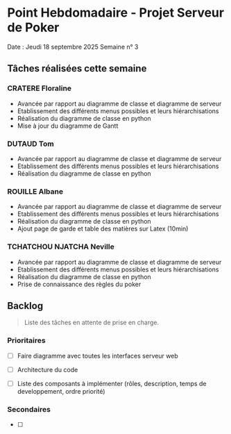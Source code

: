 # Point Hebdomadaire - Projet Serveur de Poker

Date : Jeudi 18 septembre 2025
Semaine n° 3

## Tâches réalisées cette semaine

### CRATERE Floraline

- Avancée par rapport au diagramme de classe et diagramme de serveur
- Etablissement des différents menus possibles et leurs hiérarchisations
- Réalisation du diagramme de classe en python
- Mise à jour du diagramme de Gantt

### DUTAUD Tom

- Avancée par rapport au diagramme de classe et diagramme de serveur
- Etablissement des différents menus possibles et leurs hiérarchisations
- Réalisation du diagramme de classe en python

### ROUILLE Albane

- Avancée par rapport au diagramme de classe et diagramme de serveur
- Etablissement des différents menus possibles et leurs hiérarchisations
- Réalisation du diagramme de classe en python
- Ajout page de garde et table des matières sur Latex (10min)

### TCHATCHOU NJATCHA Neville

- Avancée par rapport au diagramme de classe et diagramme de serveur
- Etablissement des différents menus possibles et leurs hiérarchisations
- Réalisation du diagramme de classe en python
- Prise de connaissance des règles du poker

## Backlog

> Liste des tâches en attente de prise en charge.

### Prioritaires

- [ ] Faire diagramme avec toutes les interfaces serveur web
- [ ] Architecture du code
- [ ] Liste des composants à implémenter (rôles, description, temps de developpement, ordre priorité)


### Secondaires

- [ ] 
